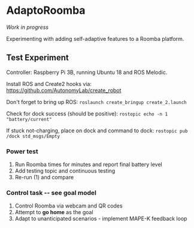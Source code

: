 # AdaptoRoomba

*Work in progress*

Experimenting with adding self-adaptive features to a Roomba platform.

## Test Experiment

Controller: Raspberry Pi 3B, running Ubuntu 18 and ROS Melodic.

Install ROS and Create2 hooks via: https://github.com/AutonomyLab/create_robot

Don't forget to bring up ROS:
  `roslaunch create_bringup create_2.launch`

Check for dock success (should be positive):
  `rostopic echo -n 1 "battery/current"`

If stuck not-charging, place on dock and command to dock:
  `rostopic pub /dock std_msgs/Empty`

### Power test

1. Run Roomba <x> times for <y> minutes and report final battery level
2. Add testing topic and continuous testing
3. Re-run (1) and compare

### Control task -- see goal model

1. Control Roomba via webcam and QR codes
2. Attempt to **go home** as the goal
3. Adapt to unanticipated scenarios - implement MAPE-K feedback loop
